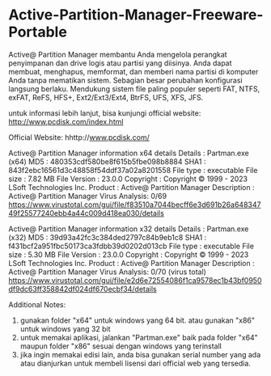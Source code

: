 # Active-Partition-Manager-Freeware-Portable

Active@ Partition Manager membantu Anda mengelola perangkat penyimpanan dan drive logis atau partisi yang diisinya. Anda dapat membuat, menghapus, memformat, dan memberi nama partisi di komputer Anda tanpa mematikan sistem. Sebagian besar perubahan konfigurasi langsung berlaku. Mendukung sistem file paling populer seperti FAT, NTFS, exFAT, ReFS, HFS+, Ext2/Ext3/Ext4, BtrFS, UFS, XFS, JFS.

untuk informasi lebih lanjut, bisa kunjungi official website: http://www.pcdisk.com/index.html

Official Website: hhttp://www.pcdisk.com/

Active@ Partition Manager information x64 details
Details       : Partman.exe (x64)
MD5           : 480353cdf580be8f615b5fbe098b8884
SHA1          : 843f2ebc16561d3c48858f54ddf37a02a8201558
File type     : executable
File size     : 7.82 MB
File Version  : 23.0.0
Copyright     : Copyright © 1999 - 2023 LSoft Technologies Inc.
Product       : Active@ Partition Manager
Description   : Active@ Partition Manager
Virus Analysis: 0/69
https://www.virustotal.com/gui/file/f83510a7044becff6e3d691b26a64834749f25577240ebb4a44c009d418ea030/details

Active@ Partition Manager information x32 details
Details       : Partman.exe (x32)
MD5           : 39d93a42fc3c384ded2797c84b9eb1c8
SHA1          : f431bcf2a951fbc50173ca3fdbb39d0202d013cb
File type     : executable
File size     : 5.30 MB
File Version  : 23.0.0
Copyright     : Copyright © 1999 - 2023 LSoft Technologies Inc.
Product       : Active@ Partition Manager
Description   : Active@ Partition Manager
Virus Analysis: 0/70 (virus total)
https://www.virustotal.com/gui/file/e2d6e72554086f1ca9578ec1b43bf0950df9dc63ff358842df024df670ecbf34/details

Additional Notes:
1. gunakan folder "x64" untuk windows yang 64 bit. atau gunakan "x86" untuk windows yang 32 bit
2. untuk memakai aplikasi, jalankan "Partman.exe" baik pada folder "x64" maupun folder "x86" sesuai dengan windows yang terinstall
3. jika ingin memakai edisi lain, anda bisa gunakan serial number yang ada atau dianjurkan untuk membeli lisensi dari official web yang tersedia.
